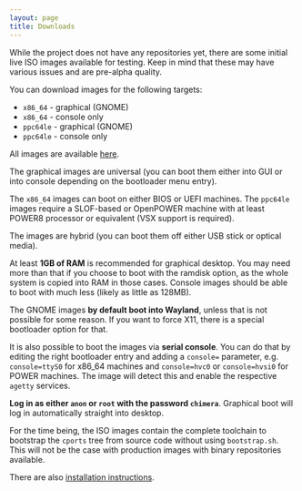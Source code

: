 ```yaml
---
layout: page
title: Downloads
---
```


While the project does not have any repositories yet, there are some
initial live ISO images available for testing. Keep in mind that these
may have various issues and are pre-alpha quality.

You can download images for the following targets:

* `x86_64` - graphical (GNOME)
* `x86_64` - console only
* `ppc64le` - graphical (GNOME)
* `ppc64le` - console only

All images are available [here](https://ftp.octaforge.org/chimera/live).

The graphical images are universal (you can boot them either into GUI
or into console depending on the bootloader menu entry).

The `x86_64` images can boot on either BIOS or UEFI machines. The `ppc64le`
images require a SLOF-based or OpenPOWER machine with at least POWER8
processor or equivalent (VSX support is required).

The images are hybrid (you can boot them off either USB stick or optical
media).

At least **1GB of RAM** is recommended for graphical desktop. You may need
more than that if you choose to boot with the ramdisk option, as the whole
system is copied into RAM in those cases. Console images should be able to
boot with much less (likely as little as 128MB).

The GNOME images **by default boot into Wayland**, unless that is not
possible for some reason. If you want to force X11, there is a special
bootloader option for that.

It is also possible to boot the images via **serial console**. You can do
that by editing the right bootloader entry and adding a `console=` parameter,
e.g. `console=ttyS0` for x86_64 machines and `console=hvc0` or `console=hvsi0`
for POWER machines. The image will detect this and enable the respective
`agetty` services.

**Log in as either `anon` or `root` with the password `chimera`**. Graphical
boot will log in automatically straight into desktop.

For the time being, the ISO images contain the complete toolchain to bootstrap
the `cports` tree from source code without using `bootstrap.sh`. This will not
be the case with production images with binary repositories available.

There are also [installation instructions](/docs/installation).
